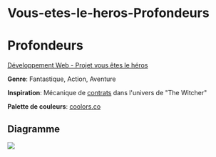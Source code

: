 # Vous-etes-le-heros-Profondeurs

# Profondeurs
[Développement Web - Projet vous êtes le héros](https://smnarnold.com/projets/vous-etes-le-heros)

**Genre**: Fantastique, Action, Aventure

**Inspiration**: Mécanique de [contrats](https://witcher.fandom.com/wiki/The_Witcher_3_contracts) dans l'univers de "The Witcher"

**Palette de couleurs**: [coolors.co](www.google.ca)

## Diagramme

![](assets/)
